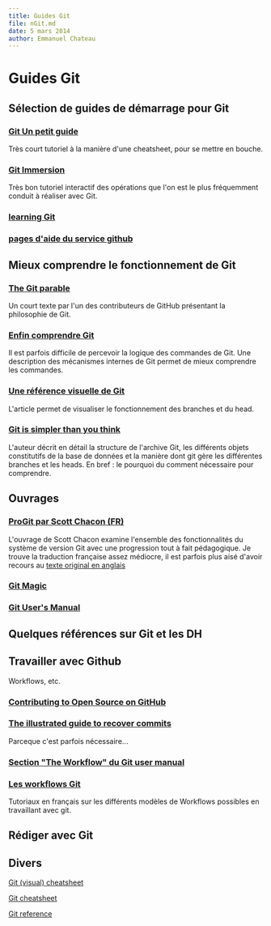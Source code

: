 ```yaml
---
title: Guides Git
file: nGit.md
date: 5 mars 2014
author: Emmanuel Chateau
---
```


Guides Git
=========

Sélection de guides de démarrage pour Git
---------

### [Git Un petit guide](http://rogerdudler.github.io/git-guide/index.fr.html)

Très court tutoriel à la manière d'une cheatsheet, pour se mettre en bouche.


### [Git Immersion](http://gitimmersion.com/)

Très bon tutoriel interactif des opérations que l'on est le plus fréquemment conduit à réaliser avec Git.


### [learning Git](http://training.github.com/)



### [pages d'aide du service github](help.github.com)


Mieux comprendre le fonctionnement de Git
----------

### [The Git parable](http://tom.preston-werner.com/2009/05/19/the-git-parable.html)

Un court texte par l'un des contributeurs de GitHub présentant la philosophie de Git.


### [Enfin comprendre Git](http://www.miximum.fr/enfin-comprendre-git.html)

Il est parfois difficile de percevoir la logique des commandes de Git. Une description des mécanismes internes de Git permet de mieux comprendre les commandes.


### [Une référence visuelle de Git](http://marklodato.github.io/visual-git-guide/index-fr.html)

L'article permet de visualiser le fonctionnement des branches et du head.



### [Git is simpler than you think](http://nfarina.com/post/9868516270/git-is-simpler)

L'auteur décrit en détail la structure de l'archive Git, les différents objets constitutifs de la base de données et la manière dont git gère les différentes branches et les heads. En bref : le pourquoi du comment nécessaire pour comprendre.


Ouvrages
----------

### [ProGit par Scott Chacon (FR)](http://git-scm.com/book/fr)

L'ouvrage de Scott Chacon examine l'ensemble des fonctionnalités du système de version Git avec une progression tout à fait pédagogique. Je trouve la traduction française assez médiocre, il est parfois plus aisé d'avoir recours au [texte original en anglais](http://git-scm.com/book)


### [Git Magic](http://www-cs-students.stanford.edu/~blynn/gitmagic/intl/fr/)


### [Git User's Manual](https://www.kernel.org/pub/software/scm/git/docs/user-manual.html)


Quelques références sur Git et les DH
---------


Travailler avec Github
---------

Workflows, etc.

### [Contributing to Open Source on GitHub](https://guides.github.com/overviews/os-contributing)


### [The illustrated guide to recover commits](http://www.programblings.com/2008/06/07/the-illustrated-guide-to-recovering-lost-commits-with-git/)

Parceque c'est parfois nécessaire...


### [Section "The Workflow" du Git user manual](https://www.kernel.org/pub/software/scm/git/docs/user-manual.html#the-workflow)


### [Les workflows Git](https://www.atlassian.com/fr/git/workflows)

Tutoriaux en français sur les différents modèles de Workflows possibles en travaillant avec git.

Rédiger avec Git
----------


Divers
------------

[Git (visual) cheatsheet](http://www.ndpsoftware.com/git-cheatsheet.html)

[Git cheatsheet](http://cheat.errtheblog.com/s/git)

[Git reference](http://gitref.org/index.html)


